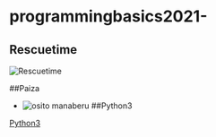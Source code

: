 # programmingbasics2021-

## Rescuetime

![Rescuetime](./image/S1.png)

##Paiza
- ![osito manaberu](./image/S2.png)
##Python3

[Python3](https://github.com/omas-public/lesson.git)

